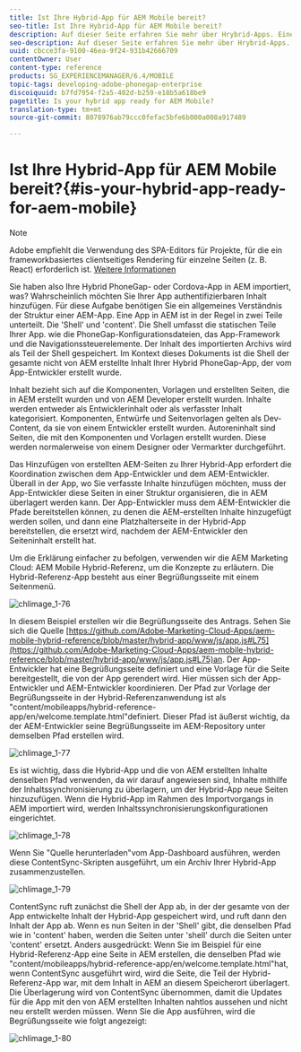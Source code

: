 ```yaml
---
title: Ist Ihre Hybrid-App für AEM Mobile bereit?
seo-title: Ist Ihre Hybrid-App für AEM Mobile bereit?
description: Auf dieser Seite erfahren Sie mehr über Hrybrid-Apps. Eine App in AEM ist in der Regel in zwei Teile unterteilt. Die 'Shell' und 'content' und diese Seite bieten weitere Einblicke zu diesen Themen.
seo-description: Auf dieser Seite erfahren Sie mehr über Hrybrid-Apps. Eine App in AEM ist in der Regel in zwei Teile unterteilt. Die 'Shell' und 'content' und diese Seite bieten weitere Einblicke zu diesen Themen.
uuid: cbcce3fa-9100-46ea-9f24-931b42666709
contentOwner: User
content-type: reference
products: SG_EXPERIENCEMANAGER/6.4/MOBILE
topic-tags: developing-adobe-phonegap-enterprise
discoiquuid: b7fd7954-f2a5-402d-b259-e18b5a618be9
pagetitle: Is your hybrid app ready for AEM Mobile?
translation-type: tm+mt
source-git-commit: 8078976ab79ccc0fefac5bfe6b000a008a917489

---
```



# Ist Ihre Hybrid-App für AEM Mobile bereit?{#is-your-hybrid-app-ready-for-aem-mobile}

>[!NOTE]
>
>Adobe empfiehlt die Verwendung des SPA-Editors für Projekte, für die ein frameworkbasiertes clientseitiges Rendering für einzelne Seiten (z. B. React) erforderlich ist. [Weitere Informationen](/help/sites-developing/spa-overview.md)

Sie haben also Ihre Hybrid PhoneGap- oder Cordova-App in AEM importiert, was? Wahrscheinlich möchten Sie Ihrer App authentifizierbaren Inhalt hinzufügen. Für diese Aufgabe benötigen Sie ein allgemeines Verständnis der Struktur einer AEM-App. Eine App in AEM ist in der Regel in zwei Teile unterteilt. Die &#39;Shell&#39; und &#39;content&#39;. Die Shell umfasst die statischen Teile Ihrer App. wie die PhoneGap-Konfigurationsdateien, das App-Framework und die Navigationssteuerelemente. Der Inhalt des importierten Archivs wird als Teil der Shell gespeichert. Im Kontext dieses Dokuments ist die Shell der gesamte nicht von AEM erstellte Inhalt Ihrer Hybrid PhoneGap-App, der vom App-Entwickler erstellt wurde.

Inhalt bezieht sich auf die Komponenten, Vorlagen und erstellten Seiten, die in AEM erstellt wurden und von AEM Developer erstellt wurden. Inhalte werden entweder als Entwicklerinhalt oder als verfasster Inhalt kategorisiert. Komponenten, Entwürfe und Seitenvorlagen gelten als Dev-Content, da sie von einem Entwickler erstellt wurden. Autoreninhalt sind Seiten, die mit den Komponenten und Vorlagen erstellt wurden. Diese werden normalerweise von einem Designer oder Vermarkter durchgeführt.

Das Hinzufügen von erstellten AEM-Seiten zu Ihrer Hybrid-App erfordert die Koordination zwischen dem App-Entwickler und dem AEM-Entwickler. Überall in der App, wo Sie verfasste Inhalte hinzufügen möchten, muss der App-Entwickler diese Seiten in einer Struktur organisieren, die in AEM überlagert werden kann. Der App-Entwickler muss dem AEM-Entwickler die Pfade bereitstellen können, zu denen die AEM-erstellten Inhalte hinzugefügt werden sollen, und dann eine Platzhalterseite in der Hybrid-App bereitstellen, die ersetzt wird, nachdem der AEM-Entwickler den Seiteninhalt erstellt hat.

Um die Erklärung einfacher zu befolgen, verwenden wir die AEM Marketing Cloud: AEM Mobile Hybrid-Referenz, um die Konzepte zu erläutern. Die Hybrid-Referenz-App besteht aus einer Begrüßungsseite mit einem Seitenmenü.

![chlimage_1-76](assets/chlimage_1-76.png)

In diesem Beispiel erstellen wir die Begrüßungsseite des Antrags. Sehen Sie sich die Quelle [https://github.com/Adobe-Marketing-Cloud-Apps/aem-mobile-hybrid-reference/blob/master/hybrid-app/www/js/app.js#L75](https://github.com/Adobe-Marketing-Cloud-Apps/aem-mobile-hybrid-reference/blob/master/hybrid-app/www/js/app.js#L75)an. Der App-Entwickler hat eine Begrüßungsseite definiert und eine Vorlage für die Seite bereitgestellt, die von der App gerendert wird. Hier müssen sich der App-Entwickler und AEM-Entwickler koordinieren. Der Pfad zur Vorlage der Begrüßungsseite in der Hybrid-Referenzanwendung ist als &quot;content/mobileapps/hybrid-reference-app/en/welcome.template.html&quot;definiert. Dieser Pfad ist äußerst wichtig, da der AEM-Entwickler seine Begrüßungsseite im AEM-Repository unter demselben Pfad erstellen wird.

![chlimage_1-77](assets/chlimage_1-77.png)

Es ist wichtig, dass die Hybrid-App und die von AEM erstellten Inhalte denselben Pfad verwenden, da wir darauf angewiesen sind, Inhalte mithilfe der Inhaltssynchronisierung zu überlagern, um der Hybrid-App neue Seiten hinzuzufügen. Wenn die Hybrid-App im Rahmen des Importvorgangs in AEM importiert wird, werden Inhaltssynchronisierungskonfigurationen eingerichtet.

![chlimage_1-78](assets/chlimage_1-78.png)

Wenn Sie &quot;Quelle herunterladen&quot;vom App-Dashboard ausführen, werden diese ContentSync-Skripten ausgeführt, um ein Archiv Ihrer Hybrid-App zusammenzustellen.

![chlimage_1-79](assets/chlimage_1-79.png)

ContentSync ruft zunächst die Shell der App ab, in der der gesamte von der App entwickelte Inhalt der Hybrid-App gespeichert wird, und ruft dann den Inhalt der App ab. Wenn es nun Seiten in der &#39;Shell&#39; gibt, die denselben Pfad wie in &#39;content&#39; haben, werden die Seiten unter &#39;shell&#39; durch die Seiten unter &#39;content&#39; ersetzt. Anders ausgedrückt: Wenn Sie im Beispiel für eine Hybrid-Referenz-App eine Seite in AEM erstellen, die denselben Pfad wie &quot;content/mobileapps/hybrid-reference-app/en/welcome.template.html&quot;hat, wenn ContentSync ausgeführt wird, wird die Seite, die Teil der Hybrid-Referenz-App war, mit dem Inhalt in AEM an diesem Speicherort überlagert. Die Überlagerung wird von ContentSync übernommen, damit die Updates für die App mit den von AEM erstellten Inhalten nahtlos aussehen und nicht neu erstellt werden müssen. Wenn Sie die App ausführen, wird die Begrüßungsseite wie folgt angezeigt:

![chlimage_1-80](assets/chlimage_1-80.png)
